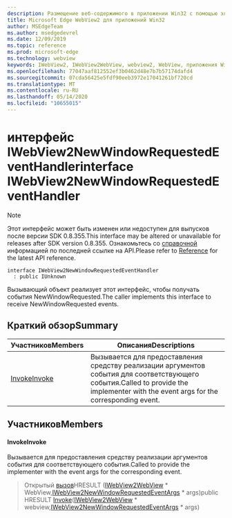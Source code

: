 ```yaml
---
description: Размещение веб-содержимого в приложении Win32 с помощью элемента управления Microsoft Edge WebView2
title: Microsoft Edge WebView2 для приложений Win32
author: MSEdgeTeam
ms.author: msedgedevrel
ms.date: 12/09/2019
ms.topic: reference
ms.prod: microsoft-edge
ms.technology: webview
keywords: IWebView2, IWebView2WebView, webview2, WebView, приложения Win32, Win32, EDGE
ms.openlocfilehash: 77047aaf812552ef3b0462d48e7b7b57174dafd4
ms.sourcegitcommit: 07cda56425e5fdf90eeb3972e17041261bf720cd
ms.translationtype: MT
ms.contentlocale: ru-RU
ms.lasthandoff: 05/14/2020
ms.locfileid: "10655015"
---
```

# <span data-ttu-id="984ee-104">интерфейс IWebView2NewWindowRequestedEventHandler</span><span class="sxs-lookup"><span data-stu-id="984ee-104">interface IWebView2NewWindowRequestedEventHandler</span></span> 

> [!NOTE]
> <span data-ttu-id="984ee-105">Этот интерфейс может быть изменен или недоступен для выпусков после версии SDK 0.8.355.</span><span class="sxs-lookup"><span data-stu-id="984ee-105">This interface may be altered or unavailable for releases after SDK version 0.8.355.</span></span> <span data-ttu-id="984ee-106">Ознакомьтесь со [справочной](../../../webview2-api-reference.md) информацией по последней ссылке на API.</span><span class="sxs-lookup"><span data-stu-id="984ee-106">Please refer to [Reference](../../../webview2-api-reference.md) for the latest API reference.</span></span>

```
interface IWebView2NewWindowRequestedEventHandler
  : public IUnknown
```

<span data-ttu-id="984ee-107">Вызывающий объект реализует этот интерфейс, чтобы получать события NewWindowRequested.</span><span class="sxs-lookup"><span data-stu-id="984ee-107">The caller implements this interface to receive NewWindowRequested events.</span></span>

## <span data-ttu-id="984ee-108">Краткий обзор</span><span class="sxs-lookup"><span data-stu-id="984ee-108">Summary</span></span>

 <span data-ttu-id="984ee-109">Участников</span><span class="sxs-lookup"><span data-stu-id="984ee-109">Members</span></span>                        | <span data-ttu-id="984ee-110">Описания</span><span class="sxs-lookup"><span data-stu-id="984ee-110">Descriptions</span></span>
--------------------------------|---------------------------------------------
[<span data-ttu-id="984ee-111">Invoke</span><span class="sxs-lookup"><span data-stu-id="984ee-111">Invoke</span></span>](#invoke) | <span data-ttu-id="984ee-112">Вызывается для предоставления средству реализации аргументов события для соответствующего события.</span><span class="sxs-lookup"><span data-stu-id="984ee-112">Called to provide the implementer with the event args for the corresponding event.</span></span>

## <span data-ttu-id="984ee-113">Участников</span><span class="sxs-lookup"><span data-stu-id="984ee-113">Members</span></span>

#### <span data-ttu-id="984ee-114">Invoke</span><span class="sxs-lookup"><span data-stu-id="984ee-114">Invoke</span></span> 

<span data-ttu-id="984ee-115">Вызывается для предоставления средству реализации аргументов события для соответствующего события.</span><span class="sxs-lookup"><span data-stu-id="984ee-115">Called to provide the implementer with the event args for the corresponding event.</span></span>

> <span data-ttu-id="984ee-116">Открытый [вызов](#invoke)HRESULT ([IWebView2WebView](IWebView2WebView.md) \* WebView,[IWebView2NewWindowRequestedEventArgs](IWebView2NewWindowRequestedEventArgs.md) \* args)</span><span class="sxs-lookup"><span data-stu-id="984ee-116">public HRESULT [Invoke](#invoke)([IWebView2WebView](IWebView2WebView.md) \* webview,[IWebView2NewWindowRequestedEventArgs](IWebView2NewWindowRequestedEventArgs.md) \* args)</span></span>

